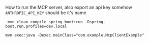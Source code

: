 




How to run the MCP server, also export an api key somehow `ANTHROPIC_API_KEY` should be it's name


```
 mvn clean compile spring-boot:run -Dspring-boot.run.profiles=dev,local 

```


```
mvn exec:java -Dexec.mainClass="com.example.McpClientExample"

```




